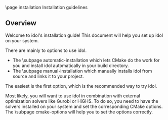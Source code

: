 \page installation Installation guidelines

## Overview

Welcome to idol's installation guide! This document will help you set up idol on your system.

There are mainly to options to use idol. 

* The \subpage automatic-installation which lets CMake do the work for you and install idol automatically in your build directory.
* The \subpage manual-installation which manually installs idol from source and links it to your project.

The easiest is the first option, which is the recommended way to try idol.

Most likely, you will want to use idol in combination with external optimization solvers like Gurobi or HiGHS.
To do so, you need to have the solvers installed on your system and set the corresponding CMake options.
The \subpage cmake-options will help you to set the options correctly.
